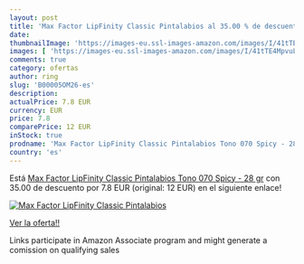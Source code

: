 ```yaml
---
layout: post
title: 'Max Factor LipFinity Classic Pintalabios al 35.00 % de descuento'
date: 
thumbnailImage: 'https://images-eu.ssl-images-amazon.com/images/I/41tTE4MpvuL._SL200_.jpg'
images: [ 'https://images-eu.ssl-images-amazon.com/images/I/41tTE4MpvuL._SL200_.jpg' ]
comments: true
category: ofertas
author: ring
slug: 'B00005OM26-es'
description:
actualPrice: 7.8 EUR
currency: EUR
price: 7.8
comparePrice: 12 EUR
inStock: true
prodname: 'Max Factor LipFinity Classic Pintalabios Tono 070 Spicy - 28 gr'
country: 'es'
---
```


Está [Max Factor LipFinity Classic Pintalabios Tono 070 Spicy - 28 gr](https://www.amazon.es/dp/B00005OM26/?tag=tolees-21) con 35.00 de descuento por 7.8 EUR (original: 12 EUR) en el siguiente enlace!

[![Max Factor LipFinity Classic Pintalabios](https://images-eu.ssl-images-amazon.com/images/I/41tTE4MpvuL._SL200_.jpg)](https://www.amazon.es/dp/B00005OM26/?tag=tolees-21)

[Ver la oferta!!](https://www.amazon.es/dp/B00005OM26/?tag=tolees-21)

Links participate in Amazon Associate program and might generate a comission on qualifying sales


